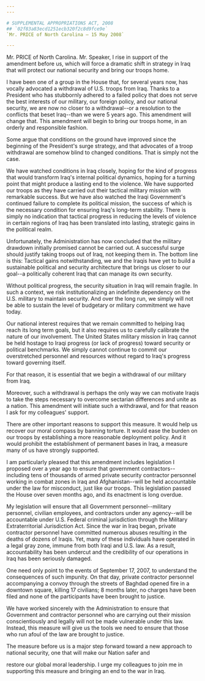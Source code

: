 ```yaml
---
---

# SUPPLEMENTAL APPROPRIATIONS ACT, 2008
## `02f83a83ecd1251ecb320f2c8d9fce9e`
`Mr. PRICE of North Carolina — 15 May 2008`

---
```



Mr. PRICE of North Carolina. Mr. Speaker, I rise in support of the 
amendment before us, which will force a dramatic shift in strategy in 
Iraq that will protect our national security and bring our troops home.

I have been one of a group in the House that, for several years now, 
has vocally advocated a withdrawal of U.S. troops from Iraq. Thanks to 
a President who has stubbornly adhered to a failed policy that does not 
serve the best interests of our military, our foreign policy, and our 
national security, we are now no closer to a withdrawal--or a 
resolution to the conflicts that beset Iraq--than we were 5 years ago. 
This amendment will change that. This amendment will begin to bring our 
troops home, in an orderly and responsible fashion.

Some argue that conditions on the ground have improved since the 
beginning of the President's surge strategy, and that advocates of a 
troop withdrawal are somehow blind to changed conditions. That is 
simply not the case.

We have watched conditions in Iraq closely, hoping for the kind of 
progress that would transform Iraq's internal political dynamics, 
hoping for a turning point that might produce a lasting end to the 
violence. We have supported our troops as they have carried out their 
tactical military mission with remarkable success. But we have also 
watched the Iraqi Government's continued failure to complete its 
political mission, the success of which is the necessary condition for 
ensuring Iraq's long-term stability. There is simply no indication that 
tactical progress in reducing the levels of violence in certain regions 
of Iraq has been translated into lasting, strategic gains in the 
political realm.

Unfortunately, the Administration has now concluded that the military 
drawdown initially promised cannot be carried out. A successful surge 
should justify taking troops out of Iraq, not keeping them in. The 
bottom line is this: Tactical gains notwithstanding, we and the Iraqis 
have yet to build a sustainable political and security architecture 
that brings us closer to our goal--a politically coherent Iraq that can 
manage its own security.

Without political progress, the security situation in Iraq will 
remain fragile. In such a context, we risk institutionalizing an 
indefinite dependency on the U.S. military to maintain security. And 
over the long run, we simply will not be able to sustain the level of 
budgetary or military commitment we have today.

Our national interest requires that we remain committed to helping 
Iraq reach its long term goals, but it also requires us to carefully 
calibrate the nature of our involvement. The United States military 
mission in Iraq cannot be held hostage to Iraqi progress (or lack of 
progress) toward security or political benchmarks. We simply cannot 
continue to commit our overstretched personnel and resources without 
regard to Iraq's progress toward governing itself.

For that reason, it is essential that we begin a withdrawal of our 
military from Iraq.

Moreover, such a withdrawal is perhaps the only way we can motivate 
Iraqis to take the steps necessary to overcome sectarian differences 
and unite as a nation. This amendment will initiate such a withdrawal, 
and for that reason I ask for my colleagues' support.

There are other important reasons to support this measure. It would 
help us recover our moral compass by banning torture. It would ease the 
burden on our troops by establishing a more reasonable deployment 
policy. And it would prohibit the establishment of permanent bases in 
Iraq, a measure many of us have strongly supported.

I am particularly pleased that this amendment includes legislation I 
proposed over a year ago to ensure that government contractors--
including tens of thousands of armed private security contractor 
personnel working in combat zones in Iraq and Afghanistan--will be held 
accountable under the law for misconduct, just like our troops. This 
legislation passed the House over seven months ago, and its enactment 
is long overdue.

My legislation will ensure that all Government personnel--military 
personnel, civilian employees, and contractors under any agency--will 
be accountable under U.S. Federal criminal jurisdiction through the 
Military Extraterritorial Jurisdiction Act. Since the war in Iraq 
began, private contractor personnel have committed numerous abuses 
resulting in the deaths of dozens of Iraqis. Yet, many of these 
individuals have operated in a legal gray zone, immune from both Iraqi 
and U.S. law. As a result, accountability has been undercut and the 
credibility of our operations in Iraq has been seriously damaged.

One need only point to the events of September 17, 2007, to 
understand the consequences of such impunity. On that day, private 
contractor personnel accompanying a convoy through the streets of 
Baghdad opened fire in a downtown square, killing 17 civilians; 8 
months later, no charges have been filed and none of the participants 
have been brought to justice.

We have worked sincerely with the Administration to ensure that 
Government and contractor personnel who are carrying out their mission 
conscientiously and legally will not be made vulnerable under this law. 
Instead, this measure will give us the tools we need to ensure that 
those who run afoul of the law are brought to justice.

The measure before us is a major step forward toward a new approach 
to national security, one that will make our Nation safer and


restore our global moral leadership. I urge my colleagues to join me in 
supporting this measure and bringing an end to the war in Iraq.